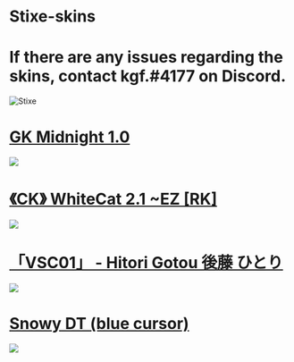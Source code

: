 # Stixe-skins

# If there are any issues regarding the skins, contact kgf.#4177 on Discord.
![Stixe](https://i.ibb.co/KGZTnrn/Stixeskins.png)

# [ GK Midnight 1.0 ](https://drive.google.com/file/d/1U4IiWsoysivSffZTPqY9OEjoDC2vOikr/view?usp=share_link)
![](https://i.ibb.co/n8FG52s/Screenshot-58.png)

# [《CK》 WhiteCat 2.1 ~EZ [RK] ](https://drive.google.com/file/d/17p95Jmi9FsmRv-dgkZvbFgaOsVVdBq4o/view?usp=share_link)
![](https://osu.ppy.sh/ss/17737798/2226)

# [「VSC01」 - Hitori Gotou 後藤 ひとり ](https://drive.google.com/file/d/1ad0QIaj04InOxD3Q84I48ZLAoy-YFUTF/view?usp=share_link)
![](https://i.ibb.co/QD2P8GN/Screenshot-60.png)

# [Snowy DT (blue cursor)](https://drive.google.com/file/d/1BaiE7m3dLXKzRkyHkbx3pUR6ptbvOdZN/view?usp=share_link)
![](https://i.imgur.com/8OdVMSD.png)




